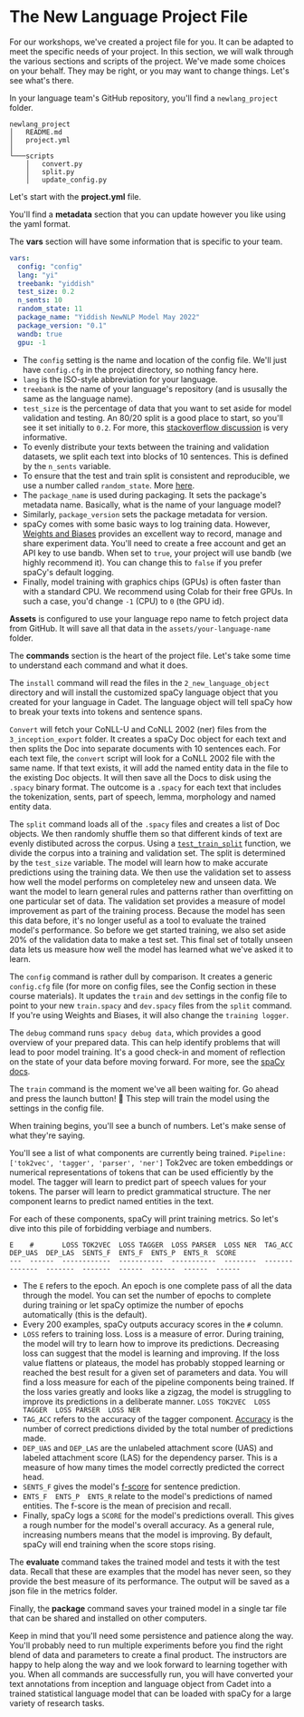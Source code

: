 The New Language Project File
=======================

For our workshops, we've created a project file for you. It can be adapted to meet the specific needs of your project. In this section, we will walk through the various sections and scripts of the project.  We've made some choices on your behalf. They may be right, or you may want to change things. Let's see what's there.   

In your language team's GitHub repository, you'll find a `newlang_project` folder.  
```
newlang_project
│   README.md
│   project.yml    
│
└───scripts
    │   convert.py
    │   split.py
    │   update_config.py
```

Let's start with the **project.yml** file. 

You'll find a **metadata** section that you can update however you like using the yaml format.   

The **vars** section will have some information that is specific to your team. 

```yaml 
vars:
  config: "config"
  lang: "yi"
  treebank: "yiddish"
  test_size: 0.2
  n_sents: 10
  random_state: 11
  package_name: "Yiddish NewNLP Model May 2022"
  package_version: "0.1"
  wandb: true 
  gpu: -1
```

- The `config` setting is the name and location of the config file.  We'll just have `config.cfg` in the project directory, so nothing fancy here. 
- `lang` is the ISO-style abbreviation for your language. 
- `treebank` is the name of your language's repository (and is ususally the same as the language name).
- `test_size` is the percentage of data that you want to set aside for model validation and testing. An 80/20 split is a good place to start, so you'll see it set initially to `0.2`. For more, this [stackoverflow discussion](https://stackoverflow.com/questions/13610074/is-there-a-rule-of-thumb-for-how-to-divide-a-dataset-into-training-and-validatio) is very informative. 
- To evenly distribute your texts between the training and validation datasets, we split each text into blocks of 10 sentences. This is defined by the `n_sents` variable.
- To ensure that the test and train split is consistent and reproducible, we use a number called `random_state`. More [here](https://scikit-learn.org/stable/glossary.html#term-random_state).
- The `package_name` is used during packaging. It sets the package's metadata name. Basically, what is the name of your language model? 
- Similarly, `package_version` sets the package metadata for version.
- spaCy comes with some basic ways to log training data.  However, [Weights and Biases](https://wandb.ai/) provides an excellent way to record, manage and share experiment data. You'll need to create a free account and get an API key to use bandb. When set to `true`, your project will use bandb (we highly recommend it). You can change this to `false` if you prefer spaCy's default logging. 
- Finally, model training with graphics chips (GPUs) is often faster than with a standard CPU. We recommend using Colab for their free GPUs.  In such a case, you'd change `-1` (CPU) to `0` (the GPU id).        


**Assets** is configured to use your language repo name to fetch project data from GitHub.  It will save all that data in the `assets/your-language-name` folder.   

The **commands** section is the heart of the project file.  Let's take some time to understand each command and what it does. 

The `install` command will read the files in the `2_new_language_object` directory and will install the customized spaCy language object that you created for your language in Cadet. The language object will tell spaCy how to break your texts into tokens and sentence spans.

`Convert` will fetch your CoNLL-U and CoNLL 2002 (ner) files from the `3_inception_export` folder.  It creates a spaCy Doc object for each text and then splits the Doc into separate documents with 10 sentences each. For each text file, the `convert` script will look for a CoNLL 2002 file with the same name.  If that text exists, it will add the named entity data in the file to the existing Doc objects. It will then save all the Docs to disk using the `.spacy` binary format. 
The outcome is a `.spacy` for each text that includes the tokenization, sents, part of speech, lemma, morphology and named entity data.

The `split` command loads all of the `.spacy` files and creates a list of Doc objects.  We then randomly shuffle them so that different kinds of text are evenly distibuted across the corpus.  Using a [`test_train_split`](https://scikit-learn.org/stable/modules/generated/sklearn.model_selection.train_test_split.html) function, we divide the corpus into a training and validation set. The split is determined by the `test_size` variable. The model will learn how to make accurate predictions using the training data. We then use the validation set to assess how well the model performs on completeley new and unseen data. We want the model to learn general rules and patterns rather than overfitting on one particular set of data. The validation set provides a measure of model improvement as part of the training process. Because the model has seen this data before, it's no longer useful as a tool to evaluate the trained model's performance.  So before we get started training, we also set aside 20% of the validation data to make a test set.  This final set of totally unseen data lets us measure how well the model has learned what we've asked it to learn.

The `config` command is rather dull by comparison.  It creates a generic `config.cfg` file (for more on config files, see the Config section in these course materials).  It updates the `train` and `dev` settings in the config file to point to your new `train.spacy` and `dev.spacy` files from the `split` command.  If you're using Weights and Biases, it will also change the `training logger`. 

The `debug` command runs `spacy debug data`, which provides a good overview of your prepared data.  This can help identify problems that will lead to poor model training. It's a good check-in and moment of reflection on the state of your data before moving forward. For more, see the [spaCy docs](https://spacy.io/api/cli#debug-data). 

The `train` command is the moment we've all been waiting for. Go ahead and press the launch button! 🚀 This step will train the model using the settings in the config file.  

When training begins, you'll see a bunch of numbers. Let's make sense of what they're saying.

You'll see a list of what components are currently being trained.  `Pipeline: ['tok2vec', 'tagger', 'parser', 'ner']` Tok2vec are token embeddings or numerical representations of tokens that can be used efficiently by the model. The tagger will learn to predict part of speech values for your tokens. The parser will learn to predict grammatical structure. The ner component learns to predict named entities in the text. 

For each of these components, spaCy will print training metrics. So let's dive into this pile of forbidding verbiage and numbers.

```
E    #       LOSS TOK2VEC  LOSS TAGGER  LOSS PARSER  LOSS NER  TAG_ACC  DEP_UAS  DEP_LAS  SENTS_F  ENTS_F  ENTS_P  ENTS_R  SCORE 
---  ------  ------------  -----------  -----------  --------  -------  -------  -------  -------  ------  ------  ------  ------
```
- The `E` refers to the epoch. An epoch is one complete pass of all the data through the model. You can set the number of epochs to complete during training or let spaCy optimize the number of epochs automatically (this is the default). 
- Every 200 examples, spaCy outputs accuracy scores in the `#` column. 
- `LOSS` refers to training loss. Loss is a measure of error. During training, the model will try to learn how to improve its predictions. Decreasing loss can suggest that the model is learning and improving.  If the loss value flattens or plateaus, the model has probably stopped learning or reached the best result for a given set of parameters and data.  You will find a loss measure for each of the pipeline components being trained. If the loss varies greatly and looks like a zigzag, the model is struggling to improve its predictions in a deliberate manner. `LOSS TOK2VEC  LOSS TAGGER  LOSS PARSER  LOSS NER`
- `TAG_ACC` refers to the accuracy of the tagger component. [Accuracy](https://developers.google.com/machine-learning/glossary#accuracy) is the number of correct predictions divided by the total number of predictions made.
- `DEP_UAS` and  `DEP_LAS` are the unlabeled attachment score (UAS) and labeled attachment score (LAS) for the dependency parser. This is a measure of how many times the model correctly predicted the correct head.
- `SENTS_F` gives the model's [f-score](https://en.wikipedia.org/wiki/F-score) for sentence prediction.     
- `ENTS_F  ENTS_P  ENTS_R` relate to the model's predictions of named entities. The f-score is the mean of precision and recall.   
- Finally, spaCy logs a `SCORE` for the model's predictions overall. This gives a rough number for the model's overall accuracy.  As a general rule, increasing numbers means that the model is improving. By default, spaCy will end training when the score stops rising. 

The **evaluate** command takes the trained model and tests it with the test data.  Recall that these are examples that the model has never seen, so they provide the best measure of its performance. The output will be saved as a json file in the metrics folder.
      
Finally, the **package** command saves your trained model in a single tar file that can be shared and installed on other computers.  

Keep in mind that you'll need some persistence and patience along the way. You'll probably need to run multiple experiments before you find the right blend of data and parameters to create a final product.  The instructors are happy to help along the way and we look forward to learning together with you. When all commands are successfully run, you will have converted your text annotations from inception and language object from Cadet into a trained statistical language model that can be loaded with spaCy for a large variety of research tasks.    